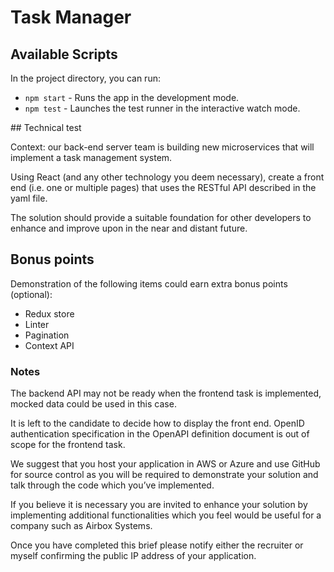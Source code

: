 # Task Manager

## Available Scripts

In the project directory, you can run:

- `npm start` - Runs the app in the development mode.
- `npm test` - Launches the test runner in the interactive watch mode.

## Technical test

Context: our back-end server team is building new microservices that will implement a task
management system.

Using React (and any other technology you deem necessary), create a front end (i.e. one or
multiple pages) that uses the RESTful API described in the yaml file.

The solution should provide a suitable foundation for other developers to enhance and
improve upon in the near and distant future.

## Bonus points

Demonstration of the following items could earn extra bonus points (optional):

- Redux store
- Linter
- Pagination
- Context API

### Notes

The backend API may not be ready when the frontend task is implemented, mocked data
could be used in this case.

It is left to the candidate to decide how to display the front end. OpenID authentication
specification in the OpenAPI definition document is out of scope for the frontend task.

We suggest that you host your application in AWS or Azure and use GitHub for source
control as you will be required to demonstrate your solution and talk through the code which
you’ve implemented.

If you believe it is necessary you are invited to enhance your solution by implementing
additional functionalities which you feel would be useful for a company such as Airbox
Systems.

Once you have completed this brief please notify either the recruiter or myself confirming the
public IP address of your application.
